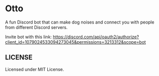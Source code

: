 # Otto

A fun Discord bot that can make dog noises and connect you with people from different Discord servers.

Invite bot with this link: https://discord.com/api/oauth2/authorize?client_id=1079024533094273045&permissions=3213312&scope=bot

## LICENSE

Licensed under MIT License.
